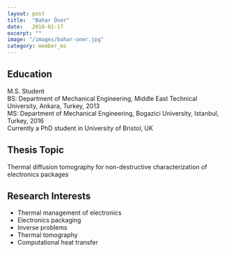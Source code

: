 ```yaml
---
layout: post
title:  "Bahar Öner"
date:   2018-01-17
excerpt: ""
image: "/images/bahar-oner.jpg"
category: member_ms
---
```


## Education
M.S. Student <br>
BS: Department of Mechanical Engineering, Middle East Technical University, Ankara, Turkey, 2013    <br>
MS: Department of Mechanical Engineering, Bogazici University, Istanbul, Turkey, 2016    <br>
Currently a PhD student in University of Bristol, UK <br>

## Thesis Topic
Thermal diffusion tomography for non-destructive characterization of electronics packages

## Research Interests
- Thermal management of electronics
- Electronics packaging
- Inverse problems
- Thermal tomography
- Computational heat transfer

